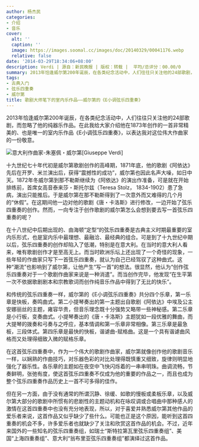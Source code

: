 ```yaml
---
author: 杨杰民
categories:
- 介绍
- 音乐
cover:
  alt: ''
  caption: ''
  image: https://images.soomal.cc/images/doc/20140329/00041176.webp
  relative: false
date: '2014-03-29T18:34:06+08:00'
description: Verdi | 源自：新民晚报 | 版权：转载 |  平均/总评分：00.00/0
summary: 2013年恰逢威尔第200年诞辰，在各类纪念活动中，人们往往只关注他的24部歌剧，而忽略了他的纯器乐作品。在此我给大家介绍他在1873年创作的一首非常精美的、也是唯一的室内乐作品《E小调弦乐四重奏》，以表达我对这位伟大作曲家的一份敬意……
tags:
- 古典入门
- 弦乐四重奏
- 威尔第
title: 歌剧大师笔下的室内乐作品――威尔第的《E小调弦乐四重奏》
---
```


2013年恰逢威尔第200年诞辰，在各类纪念活动中，人们往往只关注他的24部歌剧，而忽略了他的纯器乐作品。在此我给大家介绍他在1873年创作的一首非常精美的、也是唯一的室内乐作品《E小调弦乐四重奏》，以表达我对这位伟大作曲家的一份敬意。

![意大利作曲家-朱塞佩・威尔第[Giuseppe Verdi]](https://images.soomal.cc/images/doc/20130909/00035424.webp)





十九世纪七十年代初是威尔第歌剧创作的高峰期，1871年底，他的歌剧《阿依达》先后在开罗、米兰演出后，获得“震撼性的成功”，威尔第也因此名声大噪，如日中天。1872年冬威尔第到那不勒斯继续为《阿依达》的演出作准备，可是就在开始排练前，首席女高音泰来莎・斯托尔兹（Teresa Stolz， 1834-1902）患了急病，演出只能推后。于是威尔第在那不勒斯得到了一次意外而又难得的几个月的“休假”。在这期间他一边对他的歌剧《唐・卡洛斯》进行修改，一边开始了弦乐四重奏的创作。然而，一向专注于创作歌剧的威尔第怎么会想到要去写一首弦乐四重奏的呢？

在十八世纪中后期出现的、由海顿“定型“的弦乐四重奏是古典主义时期最重要的室内乐形式，也是室内乐中最理想、最融洽、最经典的组合。可是到了十九世纪中期以后，弦乐四重奏的创作却陷入了低潮，特别是在意大利。在当时的意大利人看来，唯有歌剧创作才是至高无上。而当时欧洲乐坛上还出现了一个奇怪的现象，一些年轻的作曲家只写下一首弦乐四重奏，就认为自己已经驾驭了这种曲式。这种“潮流”也影响到了威尔第，让他产生“写一首”的想法。很显然，他认为“创作弦乐四重奏对于一个歌剧作曲家来说是一种消遣”。而当创作完毕，他发现“在生平第一次不依据歌剧剧本和宗教歌词而创作纯音乐作品中得到了无比的快乐”。

和传统的弦乐四重奏一样，威尔第的《E小调弦乐四重奏》共分四个乐章，第一乐章是快板，奏鸣曲式。第二小提琴奏出的第一主题出自歌剧《阿依达》中埃及公主安娜丽丝的主题，雍容华贵，但音乐理念既十分强势又略带一些神秘感。第二乐章是小行板，变奏曲式。小提琴奏出的《唐・卡洛斯》主题犹如一段优雅的舞曲，而大提琴的拨奏和弓奏与之呼应，基本情调和第一乐章非常相像。第三乐章是最急板，三段体式。第四乐章是最快的快板，谐谑曲-赋格曲。这是一个具有谐谑曲风格而又处理得细致入微的赋格乐章。

在这首弦乐四重奏中，作为一个伟大的歌剧作曲家，威尔第就像创作他的歌剧音乐一样，以娴熟的作曲技巧，对乐器色彩的对比处理得既慎重又细致，旋律则明显地强化了器乐性。各乐章的主题如在夜空中飞快闪烁着的一串串明珠。曲调流畅，节奏鲜明，张弛有度，使这首弦乐四重奏不仅成为他的重要的作品之一，而且也成为整个弦乐四重奏作品历史上一首不可多得的佳作。

但在另一方面，由于没有通常的所谓沉静、徐缓、如歌的慢板或柔板乐章，以及威尔第大部分的歌剧中所惯有的悲剧性的主题动机和在咏叹调或合唱曲中那种感人的激情在这首四重奏中也没有充分地表现，所以，对于喜爱并熟悉威尔第其他作品的爱乐者来说，这首作品又似乎缺少了些什么。可能也正是这个原因，能听到这首四重奏的机会不多，许多爱乐者也就缺少了关注和欣赏这首作品的机会。不过，近年来国外的一些知名的弦乐四重奏组，如瑞士“斯特拉第瓦里弦乐四重奏组”、美国“上海四重奏组”、意大利“翁布里亚弦乐四重奏组”都演绎过这首作品。